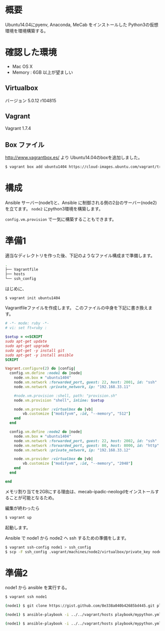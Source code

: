 # 概要

Ubuntu14.04にpyenv, Anaconda, MeCab をインストールした Python3の仮想環境を環境構築する。

# 確認した環境

- Mac OS X
- Memory : 6GB 以上が望ましい

## Virtualbox

バージョン 5.0.12 r104815

## Vagrant

Vagrant 1.7.4

## Box ファイル

http://www.vagrantbox.es/ より Ubuntu14.04のboxを追加しました。

```sh
$ vagrant box add ubuntu1404 https://cloud-images.ubuntu.com/vagrant/trusty/current/trusty-server-cloudimg-amd64-vagrant-disk1.box
```

# 構成

Ansible サーバー(node1)と、Ansible に制御される側の2台のサーバー(node2)を立てます。
`node2` にpython3環境を構築します。

`config.vm.provision` で一気に構築することもできます。

# 準備1

適当なディレクトリを作った後、下記のようなファイル構成まで準備します。
```bash
.
├── Vagrantfile
├── hosts
└── ssh_config
```

はじめに、

```bash
$ vagrant init ubuntu1404
```
Vagrantfileファイルを作成します。
このファイルの中身を下記に書き換えます。

```ruby
# -*- mode: ruby -*-
# vi: set ft=ruby :

$setup = <<SCRIPT
sudo apt-get update
sudo apt-get upgrade
sudo apt-get -y install git
sudo apt-get -y install ansible
SCRIPT

Vagrant.configure(2) do |config|
  config.vm.define :node1 do |node|
    node.vm.box = "ubuntu1404"
    node.vm.network :forwarded_port, guest: 22, host: 2001, id: "ssh"
    node.vm.network :private_network, ip: "192.168.33.11"

    #node.vm.provision :shell, path: "provision.sh"
    node.vm.provision "shell", inline: $setup

    node.vm.provider :virtualbox do |vb|
        vb.customize ["modifyvm", :id, "--memory", "512"]
    end
  end

  config.vm.define :node2 do |node|
    node.vm.box = "ubuntu1404"
    node.vm.network :forwarded_port, guest: 22, host: 2002, id: "ssh"
    node.vm.network :forwarded_port, guest: 80, host: 8000, id: "http"
    node.vm.network :private_network, ip: "192.168.33.12"

    node.vm.provider :virtualbox do |vb|
        vb.customize ["modifyvm", :id, "--memory", "2048"]
    end
  end

end
```

メモリ割り当てを2GBにする理由は、mecab-ipadic-neologdをインストールすることが可能となるため。

編集が終わったら
```sh
$ vagrant up
```
起動します。

Ansible で node1 から node2 へ ssh するための準備をします。
```sh
$ vagrant ssh-config node1 > ssh_config
$ scp -F ssh_config .vagrant/machines/node2/virtualbox/private_key node1:.ssh/id_rsa
```

# 準備2

node1 から ansible を実行する。

```sh
$ vagrant ssh node1

(node1) $ git clone https://gist.github.com/8e338a040b42685bd445.git playbook

(node1) $ ansible-playbook -i ../../vagrant/hosts playbook/mypython.yml --check

(node1) $ ansible-playbook -i ../../vagrant/hosts playbook/mypython.yml
```

